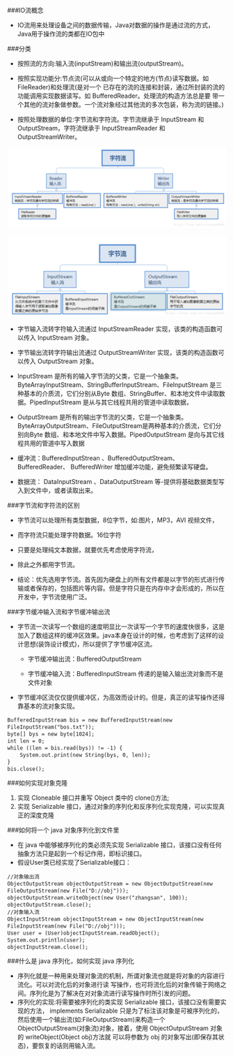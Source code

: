 ###IO流概念
- IO流用来处理设备之间的数据传输，Java对数据的操作是通过流的方式，Java用于操作流的类都在IO包中


###分类
- 按照流的方向:输入流(inputStream)和输出流(outputStream)。

- 按照实现功能分:节点流(可以从或向一个特定的地方(节点)读写数据。如 FileReader)和处理流(是对一个 已存在的流的连接和封装，通过所封装的流的功能调用实现数据读写。如 BufferedReader。处理流的构造方法总是要 带一个其他的流对象做参数。一个流对象经过其他流的多次包装，称为流的链接。)
- 按照处理数据的单位:字节流和字符流。字节流继承于 InputStream 和 OutputStream，字符流继承于 InputStreamReader 和 OutputStreamWriter。

![](字符流.png)

![](字节流.png)

- 字节输入流转字符输入流通过 InputStreamReader 实现，该类的构造函数可以传入 InputStream 对象。 
- 字节输出流转字符输出流通过 OutputStreamWriter 实现，该类的构造函数可以传入 OutputStream 对象。

- InputStream 是所有的输入字节流的父类，它是一个抽象类。
  ByteArrayInputStream、StringBufferInputStream、FileInputStream 是三种基本的介质流，它们分别从Byte 数组、StringBuffer、和本地文件中读取数据。PipedInputStream 是从与其它线程共用的管道中读取数据，

- OutputStream 是所有的输出字节流的父类，它是一个抽象类。
  ByteArrayOutputStream、FileOutputStream是两种基本的介质流，它们分别向Byte 数组、和本地文件中写入数据。PipedOutputStream 是向与其它线程共用的管道中写入数据

- 缓冲流：BufferedInputStrean 、BufferedOutputStream、 BufferedReader、 BufferedWriter 增加缓冲功能，避免频繁读写硬盘。

- 数据流： DataInputStream 、DataOutputStream 等-提供将基础数据类型写入到文件中，或者读取出来。


###字节流和字符流的区别
- 字节流可以处理所有类型数据，8位字节，如:图片，MP3，AVI 视频文件，
- 而字符流只能处理字符数据。16位字符
- 只要是处理纯文本数据，就要优先考虑使用字符流，
- 除此之外都用字节流。


- 结论：优先选用字节流。首先因为硬盘上的所有文件都是以字节的形式进行传输或者保存的，包括图片等内容。但是字符只是在内存中才会形成的，所以在开发中，字节流使用广泛。

###字节缓冲输入流和字节缓冲输出流
- 字节流一次读写一个数组的速度明显比一次读写一个字节的速度快很多，这是加入了数组这样的缓冲区效果。java本身在设计的时候，也考虑到了这样的设计思想(装饰设计模式)，所以提供了字节缓冲区流。
    - 字节缓冲输出流：BufferedOutputStream
    
    - 字节缓冲输入流：BufferedInputStream  传递的是输入输出流对象而不是文件对象

- 字节缓冲区流仅仅提供缓冲区，为高效而设计的。但是，真正的读写操作还得靠基本的流对象实现。

```$xslt
BufferedInputStream bis = new BufferedInputStream(new FileInputStream("bos.txt"));
byte[] bys = new byte[1024];
int len = 0;
while ((len = bis.read(bys)) != -1) {
    System.out.print(new String(bys, 0, len));
}
bis.close();

```

###如何实现对象克隆
1. 实现 Cloneable 接口并重写 Object 类中的 clone()方法;
2. 实现 Serializable 接口，通过对象的序列化和反序列化实现克隆，可以实现真正的深度克隆

###如何将一个 java 对象序列化到文件里
- 在 java 中能够被序列化的类必须先实现 Serializable 接口，该接口没有任何抽象方法只是起到一个标记作用，即标识接口。
- 假设User类已经实现了Serializable接口：
```$xslt
//对象输出流
ObjectOutputStream objectOutputStream = new ObjectOutputStream(new FileOutputStream(new File("D://obj"))); 
objectOutputStream.writeObject(new User("zhangsan", 100));
objectOutputStream.close();
//对象输入流
ObjectInputStream objectInputStream = new ObjectInputStream(new FileInputStream(new File("D://obj")));
User user = (User)objectInputStream.readObject();
System.out.println(user);
objectInputStream.close();

```

###什么是 java 序列化，如何实现 java 序列化
- 序列化就是一种用来处理对象流的机制，所谓对象流也就是将对象的内容进行流化。可以对流化后的对象进行读 写操作，也可将流化后的对象传输于网络之间。序列化是为了解决在对对象流进行读写操作时所引发的问题。
- 序列化的实现:将需要被序列化的类实现 Serializable 接口，该接口没有需要实现的方法， implements Serializable 只是为了标注该对象是可被序列化的，然后使用一个输出流(如:FileOutputStream)来构造一个 ObjectOutputStream(对象流)对象，接着，使用 ObjectOutputStream 对象的 writeObject(Object obj)方法就 可以将参数为 obj 的对象写出(即保存其状态)，要恢复的话则用输入流。

